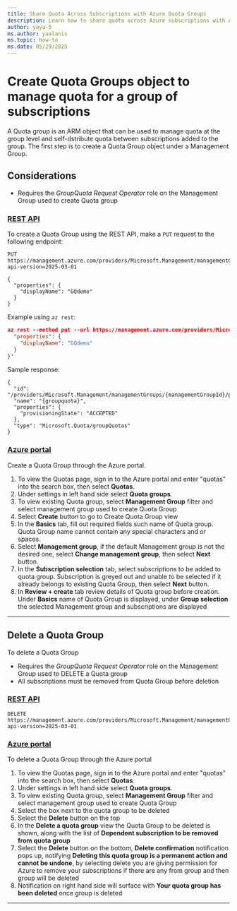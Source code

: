 ```yaml
---
title: Share Quota Across Subscriptions with Azure Quota Groups
description: Learn how to share quota across Azure subscriptions with Azure Quota Groups to reduce the number of quota transactions.
author: yaya-5
ms.author: yaalanis
ms.topic: how-to
ms.date: 05/29/2025
---
```


# Create Quota Groups object to manage quota for a group of subscriptions
A Quota group is an ARM object that can be used to manage quota at the group level and self-dstribute quota between subscriptions added to the group. The first step is to create a Quota Group object under a Management Group. 

## Considerations
- Requires the *GroupQuota Request Operator* role on the Management Group used to create Quota group
<!-- Please write at least a sentance to introduce this subsection. -->

### [REST API](#tab/rest-1)
To create a Quota Group using the REST API, make a `PUT` request to the following endpoint:

```http
PUT https://management.azure.com/providers/Microsoft.Management/managementGroups/{managementGroupId}/providers/Microsoft.Quota/groupQuotas/{groupquota}?api-version=2025-03-01 

{
  "properties": {
    "displayName": "GQdemo"
  }
}
```
Example using `az rest`:
```json
az rest --method put --url https://management.azure.com/providers/Microsoft.Management/managementGroups/{managementGroupId}/providers/Microsoft.Quota/groupQuotas/{groupquota}?api-version=2025-03-01 --body '{
  "properties": {
    "displayName": "GQdemo"
  }
}'
```
Sample response: 
```
{
  "id": "/providers/Microsoft.Management/managementGroups/{managementGroupId}/providers/Microsoft.Quota/groupQuotas/{groupquota}",
  "name": "{groupquota}",
  "properties": {
    "provisioningState": "ACCEPTED"
  },
  "type": "Microsoft.Quota/groupQuotas"
}
```

### [Azure portal](#tab/portal-1)
Create a Quota Group through the Azure portal.

1. To view the Quotas page, sign in to the Azure portal and enter "quotas" into the search box, then select **Quotas**.
2. Under settings in left hand side select **Quota groups**.
3. To view existing Quota group, select **Management Group** filter and select management group used to create Quota Group
4. Select **Create** button to go to Create Quota Group view
5. In the **Basics** tab, fill out required fields such name of Quota group. Quota Group name cannot contain any special characters and or spaces.
6. Select **Management group**, if the default Management group is not the desired one, select **Change management group**, then select **Next** button.
7. In the **Subscription selection** tab, select subscriptions to be added to quota group. Subscription is greyed out and unable to be selected if it already belongs to existing Quota Group, then  select **Next** button.
8. In **Review + create** tab review details of Quota group before creation. Under **Basics** name of Quota Group is displayed, under **Group selection** the selected Management group and subscriptions are displayed
--- 

## Delete a Quota Group
To delete a Quota Group
- Requires the *GroupQuota Request Operator* role on the Management Group used to DELETE a Quota group
- All subscriptions  must be removed from Quota Group before deletion  
### [REST API](#tab/rest-2)

```http
DELETE https://management.azure.com/providers/Microsoft.Management/managementGroups/{managementGroupId}/providers/Microsoft.Quota/groupQuotas/{groupQuotaName}?api-version=2025-03-01
```

### [Azure portal](#tab/portal-2)

To delete a Quota Group through the Azure portal 
1. To view the Quotas page, sign in to the Azure portal and enter "quotas" into the search box, then select **Quotas**.
2. Under settings in left hand side select **Quota groups**.
3. To view existing Quota group, select **Management Group** filter and select management group used to create Quota Group
4. Select the box next to the quota group to be deleted
5. Select the **Delete**  button on the top
6. In the **Delete a quota group** view the Quota Group to be deleted is shown, along with the list of **Dependent subscription to be removed from quota group**
7. Select the **Delete** button on the bottom, **Delete confirmation** notification pops up, notifying **Deleting this quota group is a permanent action and cannot be undone**, by selecting delete you are giving permission for Azure to remove your subscriptions if there are any from group and then group will be deleted
8. Notification on right hand side will surface with **Your quota group has been deleted** once group is deleted
--- 

